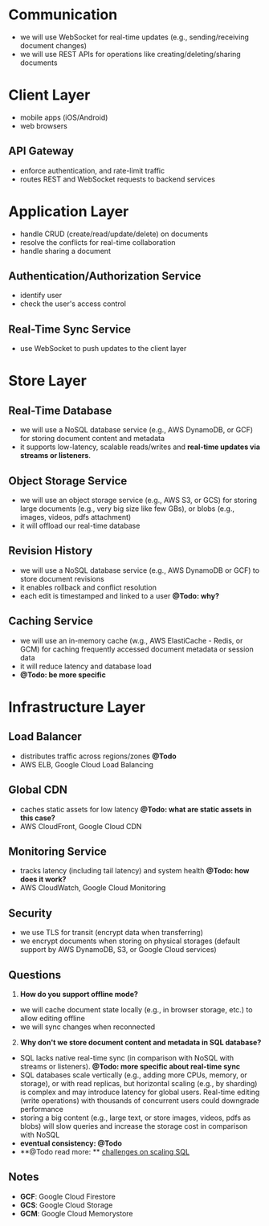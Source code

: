 # Communication
- we will use WebSocket for real-time updates (e.g., sending/receiving document changes)
- we will use REST APIs for operations like creating/deleting/sharing documents

# Client Layer
- mobile apps (iOS/Android)
- web browsers

## API Gateway
- enforce authentication, and rate-limit traffic
- routes REST and WebSocket requests to backend services

# Application Layer
- handle CRUD (create/read/update/delete) on documents
- resolve the conflicts for real-time collaboration
- handle sharing a document

## Authentication/Authorization Service
- identify user
- check the user's access control

## Real-Time Sync Service
- use WebSocket to push updates to the client layer

# Store Layer

## Real-Time Database
  - we will use a NoSQL database service (e.g., AWS DynamoDB, or GCF) for storing document content and metadata
  - it supports low-latency, scalable reads/writes and **real-time updates via streams or listeners**. 

## Object Storage Service
  - we will use an object storage service (e.g., AWS S3, or GCS) for storing large documents (e.g., very big size like few GBs), or blobs (e.g., images, videos, pdfs attachment)
  - it will offload our real-time database

## Revision History
  - we will use a NoSQL database service (e.g., AWS DynamoDB or GCF) to store document revisions
  - it enables rollback and conflict resolution
  - each edit is timestamped and linked to a user **@Todo: why?**

## Caching Service
  - we will use an in-memory cache (w.g., AWS ElastiCache - Redis, or GCM) for caching frequently accessed document metadata or session data
  - it will reduce latency and database load
  - **@Todo: be more specific**

# Infrastructure Layer

## Load Balancer
- distributes traffic across regions/zones **@Todo**
- AWS ELB, Google Cloud Load Balancing

## Global CDN
- caches static assets for low latency **@Todo: what are static assets in this case?**
- AWS CloudFront, Google Cloud CDN

## Monitoring Service
- tracks latency (including tail latency) and system health **@Todo: how does it work?**
- AWS CloudWatch, Google Cloud Monitoring

## Security
- we use TLS for transit (encrypt data when transferring)
- we encrypt documents when storing on physical storages (default support by AWS DynamoDB, S3, or Google Cloud services)

## Questions
1. **How do you support offline mode?**
- we will cache document state locally (e.g., in browser storage, etc.) to allow editing offline
- we will sync changes when reconnected

2. **Why don't we store document content and metadata in SQL database?**
- SQL lacks native real-time sync (in comparison with NoSQL with streams or listeners). **@Todo: more specific about real-time sync**
- SQL databases scale vertically (e.g., adding more CPUs, memory, or storage), or with read replicas, but horizontal scaling (e.g., by sharding) is complex and may introduce latency for global users. Real-time editing (write operations) with thousands of concurrent users could downgrade performance
- storing a big content (e.g., large text, or store images, videos, pdfs as blobs) will slow queries and increase the storage cost in comparison with NoSQL
- **eventual consistency: @Todo**
- **@Todo read more: ** [challenges on scaling SQL](https://www.designgurus.io/blog/scaling-sql-databases)


## Notes
- **GCF**: Google Cloud Firestore
- **GCS**: Google Cloud Storage
- **GCM**: Google Cloud Memorystore
